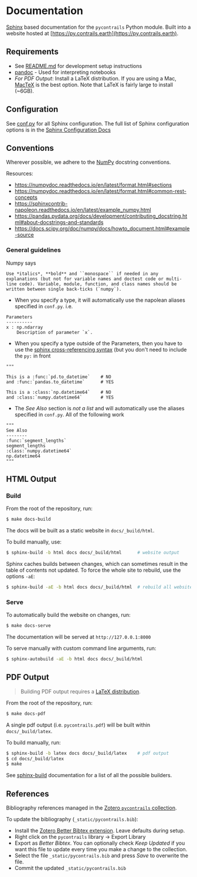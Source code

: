 # Documentation

[Sphinx](https://www.sphinx-doc.org/en/master/) based documentation for the `pycontrails` Python module.
Built into a website hosted at [https://py.contrails.earth](https://py.contrails.earth).

## Requirements

- See [README.md](../README.md) for development setup instructions
- [pandoc](https://pandoc.org/installing.html) - Used for interpreting notebooks
- *For PDF Output*: Install a LaTeX distribution. If you are using a Mac, [MacTeX](https://www.tug.org/mactex/index.html) is the best option. Note that LaTeX is fairly large to install (~6GB).

## Configuration

See [conf.py](source/conf.py) for all Sphinx configuration.
The full list of Sphinx configuration options is in the [Sphinx Configuration Docs](https://www.sphinx-doc.org/en/master/usage/configuration.html)

## Conventions

Wherever possible, we adhere to the [NumPy](https://numpydoc.readthedocs.io/en/latest/format.html) docstring conventions.

Resources:

- <https://numpydoc.readthedocs.io/en/latest/format.html#sections>
- <https://numpydoc.readthedocs.io/en/latest/format.html#common-rest-concepts>
- <https://sphinxcontrib-napoleon.readthedocs.io/en/latest/example_numpy.html>
- <https://pandas.pydata.org/docs/development/contributing_docstring.html#about-docstrings-and-standards>
- <https://docs.scipy.org/doc/numpy/docs/howto_document.html#example-source>

### General guidelines

Numpy says

```
Use *italics*, **bold** and ``monospace`` if needed in any explanations (but not for variable names and doctest code or multi-line code). Variable, module, function, and class names should be written between single back-ticks (`numpy`).
```

- When you specify a type, it will automatically use the napolean aliases specified in `conf.py`. i.e.

```
Parameters
----------
x : np.ndarray
    Description of parameter `x`.
```

- When you specify a type outside of the Parameters, then you have to use the [sphinx cross-referencing syntax](https://www.sphinx-doc.org/en/master/usage/restructuredtext/domains.html#cross-referencing-python-objects) (but you don't need to include the `py:` in front

```
"""

This is a :func:`pd.to_datetime`    # NO
and :func:`pandas.to_datetime`      # YES

This is a :class:`np.datetime64`    # NO
and :class:`numpy.datetime64`       # YES

```

- The *See Also* section is *not a list* and will automatically use the aliases specified in `conf.py`. All of the following work

```
"""
See Also
--------
:func:`segment_lengths`
segment_lengths
:class:`numpy.datetime64`
np.datetime64
"""
```

## HTML Output

### Build

From the root of the repository, run:

```bash
$ make docs-build
```

The docs will be built as a static website in `docs/_build/html`.

To build manually, use:

```bash
$ sphinx-build -b html docs docs/_build/html      # website output
```

Sphinx caches builds between changes, which can sometimes result in the table of contents not updated.
To force the whole site to rebuild, use the options `-aE`:

```bash
$ sphinx-build -aE -b html docs docs/_build/html  # rebuild all website output
```

### Serve

To automatically build the website on changes, run:

```bash
$ make docs-serve
```

The documentation will be served at `http://127.0.0.1:8000`

To serve manually with custom command line arguments, run:

```bash
$ sphinx-autobuild -aE -b html docs docs/_build/html
```

## PDF Output

> Building PDF output requires a [LaTeX distribution](https://www.latex-project.org/get/).

From the root of the repository, run:

```bash
$ make docs-pdf
```

A single pdf output (i.e. `pycontrails.pdf`) will be built within `docs/_build/latex`.

To build manually, run:

```bash
$ sphinx-build -b latex docs docs/_build/latex    # pdf output
$ cd docs/_build/latex
$ make
```

See [sphinx-build](https://www.sphinx-doc.org/en/master/man/sphinx-build.html#cmdoption-sphinx-build-b) documentation for a list of all the possible builders.

## References

Bibliography references managed in the [Zotero `pycontrails` collection](https://www.zotero.org/groups/4730892/pycontrails/library).

To update the bibliography (`_static/pycontrails.bib`):

- Install the [Zotero Better Bibtex extension](https://retorque.re/zotero-better-bibtex/installation/). Leave defaults during setup.
- Right click on the `pycontrails` library -> Export Library
- Export as *Better Bibtex*. You can optionally check *Keep Updated* if you want this file to update every time you make a change to the collection.
- Select the file `_static/pycontrails.bib` and press *Save* to overwrite the file.
- Commit the updated `_static/pycontrails.bib`
